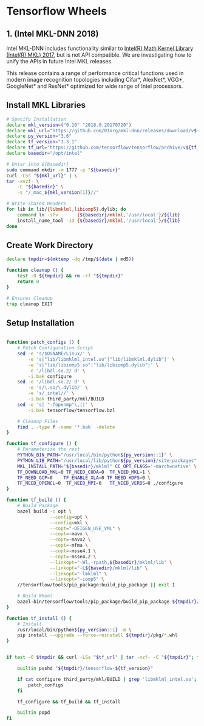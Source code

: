 Tensorflow Wheels
=================

## 1. (Intel MKL-DNN 2018)

Intel MKL-DNN includes functionality similar to [Intel(R) Math Kernel
Library (Intel(R) MKL) 2017](https://software.intel.com/en-us/intel-mkl), but is not
API compatible. We are investigating how to unify the APIs in future Intel MKL releases.

This release contains a range of performance critical functions used in modern
image recognition topologies including Cifar\*, AlexNet\*, VGG\*, 
GoogleNet\* and ResNet\* optimized for wide range of Intel processors.

## Install MKL Libraries

```bash
# Specify Installation
declare mkl_version=("0.10" "2018.0.20170720")
declare mkl_url="https://github.com/01org/mkl-dnn/releases/download/v${mkl_version[0]}/mklml_mac_${mkl_version[1]}.tgz"
declare py_version="3.6"
declare tf_version="1.3.1"
declare tf_url="https://github.com/tensorflow/tensorflow/archive/v${tf_version}.tar.gz"
declare basedir="/opt/intel"

# Untar into ${basedir}
sudo command mkdir -m 1777 -p "${basedir}"
curl -LSs "${mkl_url}" | \
tar -xvzf- \
    -C "${basedir}" \
    -s "/_mac_${mkl_version[1]}//"

# Write Shared Headers
for lib in lib/{libmklml,libiomp5}.dylib; do
    command ln -sfv       {${basedir}/mklml,'/usr/local'}/${lib}
    install_name_tool -id {${basedir}/mklml,'/usr/local'}/${lib}
done
```

## Create Work Directory

```sh
declare tmpdir=$(mktemp -dq /tmp/$(date | md5))

function cleanup () {
    test -O ${tmpdir} && rm -rf "${tmpdir}"
    return 0
}

# Ensures Cleanup
trap cleanup EXIT
```
## Setup Installation

```bash

function patch_configs () {
    # Patch Configuration Script
    sed -e 's/$OSNAME/Linux/' \
        -e 's|"lib/libmklml_intel.so"|"lib/libmklml.dylib"|' \
        -e 's|"lib/libiomp5.so"|"lib/libiomp5.dylib"|' \
        -e '/libdl.so.2/ d' \
        -i.bak configure
    sed -e '/libdl.so.2/ d' \
        -e 's/\.so/\.dylib/' \
        -e 's/_intel//' \
        -i.bak third_party/mkl/BUILD
    sed -e 's| "-fopenmp"\,||' \
        -i.bak tensorflow/tensorflow.bzl

    # Cleanup Files
    find . -type f -name '*.bak' -delete
}

function tf_configure () {
    # Parameterize the rest
    PYTHON_BIN_PATH="/usr/local/bin/python${py_version::1}" \
    PYTHON_LIB_PATH="/usr/local/lib/python${py_version}/site-packages" \
    MKL_INSTALL_PATH="${basedir}/mklml" CC_OPT_FLAGS='-march=native' \
    TF_DOWNLOAD_MKL=0 TF_NEED_CUDA=0  TF_NEED_MKL=1 \
    TF_NEED_GCP=0    TF_ENABLE_XLA=0 TF_NEED_HDFS=0 \
    TF_NEED_OPENCL=0  TF_NEED_MPI=0   TF_NEED_VERBS=0 ./configure
}

function tf_build () {
    # Build Package
    bazel build -c opt \
                --config=opt \
                --config=mkl \
                --copt="-DEIGEN_USE_VML" \
                --copt=-mavx \
                --copt=-mavx2 \
                --copt=-mfma \
                --copt=-msse4.1 \
                --copt=-msse4.2 \
                --linkopt="-Wl,-rpath,${basedir}/mklml/lib" \
                --linkopt="-L${basedir}/mklml/lib" \
                --linkopt="-lmklml" \
                --linkopt="-iomp5" \
    //tensorflow/tools/pip_package:build_pip_package || exit 1

    # Build Wheel
    bazel-bin/tensorflow/tools/pip_package/build_pip_package ${tmpdir}/pkg || exit 1
}

function tf_install () {
    # Install
    /usr/local/bin/python${py_version::1} -m \
    pip install --upgrade --force-reinstall ${tmpdir}/pkg/*.whl
}


if test -O $tmpdir && curl -LSs "$tf_url" | tar -xzf- -C "${tmpdir}"; then

    builtin pushd "${tmpdir}/tensorflow-${tf_version}"

    if cat configure third_party/mkl/BUILD | grep 'libmklml_intel.so'; then
        patch_configs
    fi

    tf_configure && tf_build && tf_install

    builtin popd
fi
```
